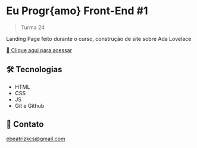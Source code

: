 # Eu Progr{amo} Front-End #1

> Turma 24

Landing Page feito durante o curso, construção de site sobre Ada Lovelace

[🔗 Clique aqui para acessar](https://soubeatrizkaroline.github.io/EuProgramo_AdaLovelace/)

## 🛠 Tecnologias

- HTML
- CSS
- JS
- Git e Github

## 💙 Contato

ebeatrizkcs@gmail.com

